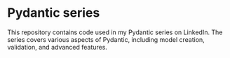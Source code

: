 # Pydantic series
This repository contains code used in my Pydantic series on LinkedIn.
The series covers various aspects of Pydantic, including model creation, validation, and advanced features.
